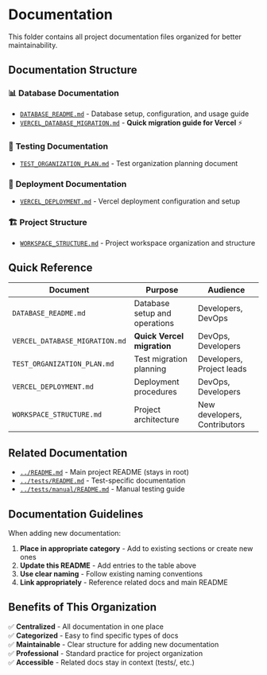 # Documentation

This folder contains all project documentation files organized for better maintainability.

## Documentation Structure

### 📊 **Database Documentation**
- [`DATABASE_README.md`](DATABASE_README.md) - Database setup, configuration, and usage guide
- [`VERCEL_DATABASE_MIGRATION.md`](VERCEL_DATABASE_MIGRATION.md) - **Quick migration guide for Vercel** ⚡

### 🧪 **Testing Documentation** 
- [`TEST_ORGANIZATION_PLAN.md`](TEST_ORGANIZATION_PLAN.md) - Test organization planning document

### 🚀 **Deployment Documentation**
- [`VERCEL_DEPLOYMENT.md`](VERCEL_DEPLOYMENT.md) - Vercel deployment configuration and setup

### 🏗️ **Project Structure**
- [`WORKSPACE_STRUCTURE.md`](WORKSPACE_STRUCTURE.md) - Project workspace organization and structure

## Quick Reference

| Document | Purpose | Audience |
|----------|---------|----------|
| `DATABASE_README.md` | Database setup and operations | Developers, DevOps |
| `VERCEL_DATABASE_MIGRATION.md` | **Quick Vercel migration** | DevOps, Developers |
| `TEST_ORGANIZATION_PLAN.md` | Test migration planning | Developers, Project leads |
| `VERCEL_DEPLOYMENT.md` | Deployment procedures | DevOps, Developers |
| `WORKSPACE_STRUCTURE.md` | Project architecture | New developers, Contributors |

## Related Documentation

- [`../README.md`](../README.md) - Main project README (stays in root)
- [`../tests/README.md`](../tests/README.md) - Test-specific documentation  
- [`../tests/manual/README.md`](../tests/manual/README.md) - Manual testing guide

## Documentation Guidelines

When adding new documentation:

1. **Place in appropriate category** - Add to existing sections or create new ones
2. **Update this README** - Add entries to the table above
3. **Use clear naming** - Follow existing naming conventions
4. **Link appropriately** - Reference related docs and main README

## Benefits of This Organization

✅ **Centralized** - All documentation in one place  
✅ **Categorized** - Easy to find specific types of docs  
✅ **Maintainable** - Clear structure for adding new documentation  
✅ **Professional** - Standard practice for project organization  
✅ **Accessible** - Related docs stay in context (tests/, etc.)
